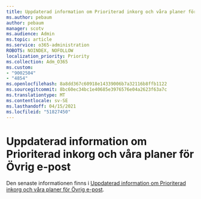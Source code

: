 ```yaml
---
title: Uppdaterad information om Prioriterad inkorg och våra planer för Övrig e-post
ms.author: pebaum
author: pebaum
manager: scotv
ms.audience: Admin
ms.topic: article
ms.service: o365-administration
ROBOTS: NOINDEX, NOFOLLOW
localization_priority: Priority
ms.collection: Adm_O365
ms.custom:
- "9002504"
- "4854"
ms.openlocfilehash: 8a8dd367c60918e14339006b7a32116b8ffb1122
ms.sourcegitcommit: 8bc60ec34bc1e40685e3976576e04a2623f63a7c
ms.translationtype: MT
ms.contentlocale: sv-SE
ms.lasthandoff: 04/15/2021
ms.locfileid: "51827450"
---
```

# <a name="update-on-focused-inbox-and-our-plans-for-clutter"></a>Uppdaterad information om Prioriterad inkorg och våra planer för Övrig e-post

Den senaste informationen finns i [Uppdaterad information om Prioriterad inkorg och våra planer för Övrig e-post](https://techcommunity.microsoft.com/t5/outlook-blog/update-on-focused-inbox-and-our-plans-for-clutter/ba-p/136448).
